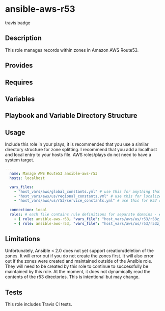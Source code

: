 # ansible-aws-r53

travis badge

## Description 

This role manages records within zones in Amazon AWS Route53.

## Provides

## Requires

## Variables

## Playbook and Variable Directory Structure

## Usage

Include this role in your plays, it is recommended that you use a similar directory structure for zone splitting.
I recommend that you add a localhost and local entry to your hosts file. AWS roles/plays do not need to have a system target.

```yaml
---
  name: Manage AWS Route53 ansible-aws-r53
  hosts: localhost

  vars_files:
    - "host_vars/aws/global_constants.yml" # use this for anything that's needed across all AWS regions/properties
    - "host_vars/aws/us/regional_constants.yml" # use this for localized regional constants
    - "host_vars/aws/us/r53/service_constants.yml" # use this for R53 specific regional constants
    
  connection: local
  roles: # each file contains rule definitions for separate domains - easier to manage and tie in with CI
    - { role: ansible-aws-r53, "vars_file": "host_vars/aws/us/r53/r53z_test_com.yml" }
    - { role: ansible-aws-r53, "vars_file": "host_vars/aws/us/r53/r53z_second_test_com.yml" }
```
    
    
    
## Limitations

Unfortunately, Ansible < 2.0 does not yet support creation/deletion of the zones. It will error out if you do not create the zones first.
It will also error out if the zones were created and maintained outside of the Ansible role. They will need to be created by this role to continue to successfully be maintained by this role.
At the moment, it does not dynamically read the contents of the r53 directories. This is intentional but may change.

## Tests
This role includes Travis CI tests.

